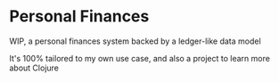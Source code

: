 # Personal Finances

WIP, a personal finances system backed by a ledger-like data model

It's 100% tailored to my own use case, and also a project to learn more about Clojure
